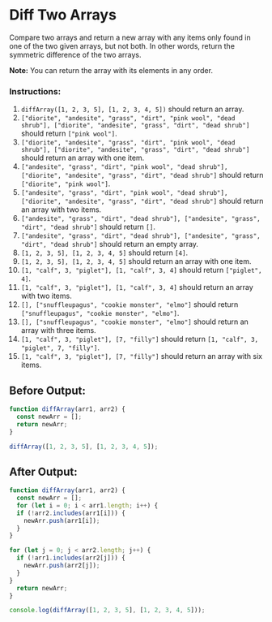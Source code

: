 # Diff Two Arrays

Compare two arrays and return a new array with any items only found in one of the two given arrays, but not both. In other words, return the symmetric difference of the two arrays.

**Note:** You can return the array with its elements in any order.

### Instructions:
1. `diffArray([1, 2, 3, 5], [1, 2, 3, 4, 5])` should return an array.
2. `["diorite", "andesite", "grass", "dirt", "pink wool", "dead shrub"], ["diorite", "andesite", "grass", "dirt", "dead shrub"]` should return `["pink wool"]`.
3. `["diorite", "andesite", "grass", "dirt", "pink wool", "dead shrub"], ["diorite", "andesite", "grass", "dirt", "dead shrub"]` should return an array with one item.
4. `["andesite", "grass", "dirt", "pink wool", "dead shrub"], ["diorite", "andesite", "grass", "dirt", "dead shrub"]` should return `["diorite", "pink wool"]`.
5. `["andesite", "grass", "dirt", "pink wool", "dead shrub"], ["diorite", "andesite", "grass", "dirt", "dead shrub"]` should return an array with two items.
6. `["andesite", "grass", "dirt", "dead shrub"], ["andesite", "grass", "dirt", "dead shrub"]` should return `[]`.
7. `["andesite", "grass", "dirt", "dead shrub"], ["andesite", "grass", "dirt", "dead shrub"]` should return an empty array.
8. `[1, 2, 3, 5], [1, 2, 3, 4, 5]` should return `[4]`.
9. `[1, 2, 3, 5], [1, 2, 3, 4, 5]` should return an array with one item.
10. `[1, "calf", 3, "piglet"], [1, "calf", 3, 4]` should return `["piglet", 4]`.
11. `[1, "calf", 3, "piglet"], [1, "calf", 3, 4]` should return an array with two items.
12. `[], ["snuffleupagus", "cookie monster", "elmo"]` should return `["snuffleupagus", "cookie monster", "elmo"]`.
13. `[], ["snuffleupagus", "cookie monster", "elmo"]` should return an array with three items.
14. `[1, "calf", 3, "piglet"], [7, "filly"]` should return `[1, "calf", 3, "piglet", 7, "filly"]`.
15. `[1, "calf", 3, "piglet"], [7, "filly"]` should return an array with six items.

## Before Output:
```javascript
function diffArray(arr1, arr2) {
  const newArr = [];
  return newArr;
}

diffArray([1, 2, 3, 5], [1, 2, 3, 4, 5]);
```

## After Output:
```javascript
function diffArray(arr1, arr2) {
  const newArr = [];
  for (let i = 0; i < arr1.length; i++) {
  if (!arr2.includes(arr1[i])) {
    newArr.push(arr1[i]);
  }
}

for (let j = 0; j < arr2.length; j++) {
  if (!arr1.includes(arr2[j])) {
    newArr.push(arr2[j]);
  }
}
  return newArr;
}

console.log(diffArray([1, 2, 3, 5], [1, 2, 3, 4, 5]));
```